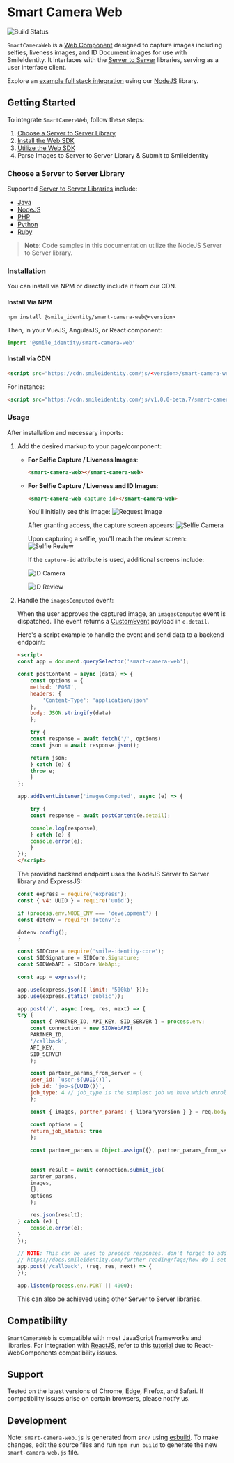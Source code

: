 # Smart Camera Web

![Build Status](https://github.com/smileidentity/smart-camera-web/actions/workflows/deploy-preview.yml/badge.svg)

`SmartCameraWeb` is a [Web Component](https://developer.mozilla.org/en-US/docs/Web/Web_Components) designed to capture images including selfies, liveness images, and ID Document images for use with SmileIdentity. It interfaces with the [Server to Server](https://docs.smileidentity.com/server-to-server) libraries, serving as a user interface client.

Explore an [example full stack integration](https://glitch.com/edit/#!/smart-camera-web-demo-node) using our [NodeJS](https://docs.smileidentity.com/server-to-server/javascript) library.

## Getting Started

To integrate `SmartCameraWeb`, follow these steps:

1. [Choose a Server to Server Library](#choose-a-server-to-server-library)
2. [Install the Web SDK](#installation)
3. [Utilize the Web SDK](#usage)
4. Parse Images to Server to Server Library & Submit to SmileIdentity

### Choose a Server to Server Library

Supported [Server to Server Libraries](https://docs.smileidentity.com/server-to-server) include:

- [Java](https://docs.smileidentity.com/server-to-server/java)
- [NodeJS](https://docs.smileidentity.com/server-to-server/javascript)
- [PHP](https://docs.smileidentity.com/server-to-server/php)
- [Python](https://docs.smileidentity.com/server-to-server/python)
- [Ruby](https://docs.smileidentity.com/server-to-server/ruby)

> **Note**: Code samples in this documentation utilize the NodeJS Server to Server library.

### Installation

You can install via NPM or directly include it from our CDN.

#### Install Via NPM

```shell
npm install @smile_identity/smart-camera-web@<version>
```

Then, in your VueJS, AngularJS, or React component:

```js
import '@smile_identity/smart-camera-web'
```

#### Install via CDN

```html
<script src="https://cdn.smileidentity.com/js/<version>/smart-camera-web.js"></script>
```

For instance:

```html
<script src="https://cdn.smileidentity.com/js/v1.0.0-beta.7/smart-camera-web.js"></script>
```

### Usage

After installation and necessary imports:

1. Add the desired markup to your page/component:

    - **For Selfie Capture / Liveness Images**:

      ```html
      <smart-camera-web></smart-camera-web>
      ```

    - **For Selfie Capture / Liveness and ID Images**:

      ```html
      <smart-camera-web capture-id></smart-camera-web>
      ```

      You'll initially see this image:
      ![Request Image](https://cdn.smileidentity.com/images/smart-camera-web/request.jpg)

      After granting access, the capture screen appears:
      ![Selfie Camera](https://cdn.smileidentity.com/images/smart-camera-web/selfie-camera.png)

      Upon capturing a selfie, you'll reach the review screen:
      ![Selfie Review](https://cdn.smileidentity.com/images/smart-camera-web/selfie-review.png)

      If the `capture-id` attribute is used, additional screens include:

      ![ID Camera](https://cdn.smileidentity.com/images/smart-camera-web/id-camera.png)

      ![ID Review](https://cdn.smileidentity.com/images/smart-camera-web/id-review.png)

2. Handle the `imagesComputed` event:

    When the user approves the captured image, an `imagesComputed` event is dispatched. The event returns a [CustomEvent](https://developer.mozilla.org/en-US/docs/Web/API/CustomEvent/CustomEvent) payload in `e.detail`.

    Here's a script example to handle the event and send data to a backend endpoint:

    ```html
    <script>
    const app = document.querySelector('smart-camera-web');

    const postContent = async (data) => {
        const options = {
        method: 'POST',
        headers: {
            'Content-Type': 'application/json'
        },
        body: JSON.stringify(data)
        };

        try {
        const response = await fetch('/', options)
        const json = await response.json();

        return json;
        } catch (e) {
        throw e;
        }
    };

    app.addEventListener('imagesComputed', async (e) => {

        try {
        const response = await postContent(e.detail);

        console.log(response);
        } catch (e) {
        console.error(e);
        }
    });
    </script>
    ```

    The provided backend endpoint uses the NodeJS Server to Server library and ExpressJS:

    ```js
    const express = require('express');
    const { v4: UUID } = require('uuid');

    if (process.env.NODE_ENV === 'development') {
    const dotenv = require('dotenv');

    dotenv.config();
    }

    const SIDCore = require('smile-identity-core');
    const SIDSignature = SIDCore.Signature;
    const SIDWebAPI = SIDCore.WebApi;

    const app = express();

    app.use(express.json({ limit: '500kb' }));
    app.use(express.static('public'));

    app.post('/', async (req, res, next) => {
    try {
        const { PARTNER_ID, API_KEY, SID_SERVER } = process.env;
        const connection = new SIDWebAPI(
        PARTNER_ID,
        '/callback',
        API_KEY,
        SID_SERVER
        );

        const partner_params_from_server = {
        user_id: `user-${UUID()}`,
        job_id: `job-${UUID()}`,
        job_type: 4 // job_type is the simplest job we have which enrolls a user using their selfie
        };

        const { images, partner_params: { libraryVersion } } = req.body;

        const options = {
        return_job_status: true
        };
        
        const partner_params = Object.assign({}, partner_params_from_server, { libraryVersion });
        
        
        const result = await connection.submit_job(
        partner_params,
        images,
        {},
        options
        );

        res.json(result);
    } catch (e) {
        console.error(e);
    }
    });

    // NOTE: This can be used to process responses. don't forget to add it as a callback option in the `connection` config on L22
    // https://docs.smileidentity.com/further-reading/faqs/how-do-i-setup-a-callback
    app.post('/callback', (req, res, next) => {
    });

    app.listen(process.env.PORT || 4000);
    ```

    This can also be achieved using other Server to Server libraries.

## Compatibility

`SmartCameraWeb` is compatible with most JavaScript frameworks and libraries. For integration with [ReactJS](https://reactjs.org), refer to this [tutorial](https://www.robinwieruch.de/react-web-components) due to React-WebComponents compatibility issues.

## Support

Tested on the latest versions of Chrome, Edge, Firefox, and Safari. If compatibility issues arise on certain browsers, please notify us.

## Development

Note: `smart-camera-web.js` is generated from `src/` using [esbuild](https://esbuild.github.io/). To make changes, edit the source files and run `npm run build` to generate the new `smart-camera-web.js` file.
